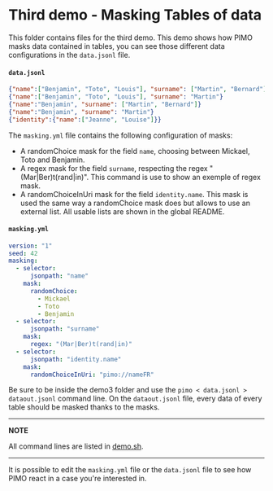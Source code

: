 # Third demo - Masking Tables of data

This folder contains files for the third demo. This demo shows how PIMO masks data contained in tables, you can see those different data configurations in the `data.jsonl` file.

#### **`data.jsonl`**
```json
{"name":["Benjamin", "Toto", "Louis"], "surname": ["Martin", "Bernard"]}
{"name":["Benjamin", "Toto", "Louis"], "surname": "Martin"}
{"name":"Benjamin", "surname": ["Martin", "Bernard"]}
{"name":"Benjamin", "surname": "Martin"}
{"identity":{"name":["Jeanne", "Louise"]}}
```

The `masking.yml` file contains the following configuration of masks:

* A randomChoice mask for the field `name`, choosing between Mickael, Toto and Benjamin.
* A regex mask for the field `surname`, respecting the regex "(Mar|Ber)t(rand|in)". This command is use to show an exemple of regex mask.
* A randomChoiceInUri mask for the field `identity.name`. This mask is used the same way a randomChoice mask does but allows to use an external list. All usable lists are shown in the global README.

#### **`masking.yml`**
```yaml
version: "1"
seed: 42
masking:
  - selector:
      jsonpath: "name"
    mask:
      randomChoice:
        - Mickael
        - Toto
        - Benjamin
  - selector:
      jsonpath: "surname"
    mask:
      regex: "(Mar|Ber)t(rand|in)"
  - selector:
      jsonpath: "identity.name"
    mask:
      randomChoiceInUri: "pimo://nameFR"
```

Be sure to be inside the demo3 folder and use the `pimo < data.jsonl > dataout.jsonl` command line. On the `dataout.jsonl` file, every data of every table should be masked thanks to the masks.

---
**NOTE**

All command lines are listed in [demo.sh](demo.sh).

---

It is possible to edit the `masking.yml` file or the `data.jsonl` file to see how PIMO react in a case you're interested in.
